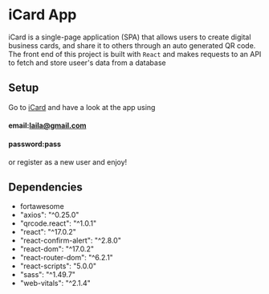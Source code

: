 # iCard App

iCard is a single-page application (SPA) that allows users to create digital business cards, and share it to others through an auto generated QR code. The front end of this project is built with `React` and makes requests to an API to fetch and store useer's data from a database

## Setup

Go to [iCard](https://adoring-volhard-7e0798.netlify.app/) and have a look at the app using
 
#### email:laila@gmail.com
#### password:pass 
or register as a new user and enjoy!


## Dependencies

- fortawesome
- "axios": "^0.25.0"
- "qrcode.react": "^1.0.1"
- "react": "^17.0.2"
- "react-confirm-alert": "^2.8.0"
- "react-dom": "^17.0.2"
- "react-router-dom": "^6.2.1"
- "react-scripts": "5.0.0"
- "sass": "^1.49.7"
- "web-vitals": "^2.1.4"

